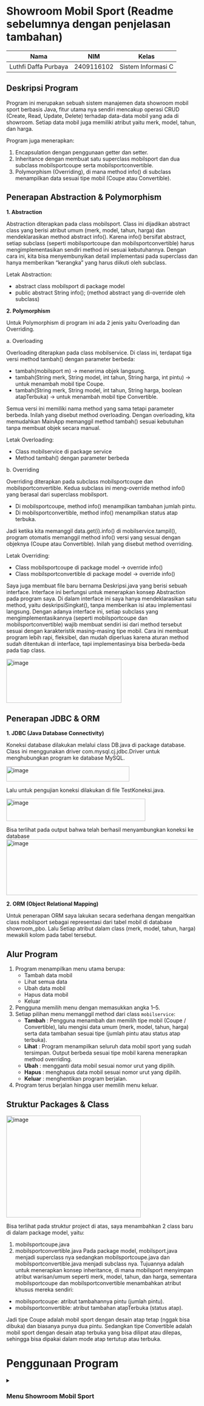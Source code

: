 # Showroom Mobil Sport (Readme sebelumnya dengan penjelasan tambahan)

| Nama                      | NIM           | Kelas             |
|---------------------------|---------------|-------------------|
| Luthfi Daffa Purbaya   | 2409116102    | Sistem Informasi C |

## Deskripsi Program
Program ini merupakan sebuah sistem manajemen data showroom mobil sport berbasis Java, fitur utama nya sendiri mencakup operasi CRUD (Create, Read, Update, Delete) terhadap data-data mobil yang ada di showroom. Setiap data mobil juga memiliki atribut yaitu merk, model, tahun, dan harga.

Program juga menerapkan:

1. Encapsulation dengan penggunaan getter dan setter.
2. Inheritance dengan membuat satu superclass mobilsport dan dua subclass mobilsportcoupe serta mobilsportconvertible.
3. Polymorphism (Overriding), di mana method info() di subclass menampilkan data sesuai tipe mobil (Coupe atau Convertible).

## Penerapan Abstraction & Polymorphism
**1. Abstraction**

Abstraction diterapkan pada class mobilsport. Class ini dijadikan abstract class yang berisi atribut umum (merk, model, tahun, harga) dan mendeklarasikan method abstract info(). Karena info() bersifat abstract, setiap subclass (seperti mobilsportcoupe dan mobilsportconvertible) harus mengimplementasikan sendiri method ini sesuai kebutuhannya. Dengan cara ini, kita bisa menyembunyikan detail implementasi pada superclass dan hanya memberikan “kerangka” yang harus diikuti oleh subclass.

Letak Abstraction:
- abstract class mobilsport di package model
- public abstract String info(); (method abstract yang di-override oleh subclass)


**2. Polymorphism**

Untuk Polymorphism di program ini ada 2 jenis yaitu Overloading dan Overriding.

a. Overloading

Overloading diterapkan pada class mobilservice. Di class ini, terdapat tiga versi method tambah() dengan parameter berbeda:
- tambah(mobilsport m) → menerima objek langsung.
- tambah(String merk, String model, int tahun, String harga, int pintu) → untuk menambah mobil tipe Coupe.
- tambah(String merk, String model, int tahun, String harga, boolean atapTerbuka) → untuk menambah mobil tipe Convertible.

Semua versi ini memiliki nama method yang sama tetapi parameter berbeda. Inilah yang disebut method overloading. Dengan overloading, kita memudahkan MainApp memanggil method tambah() sesuai kebutuhan tanpa membuat objek secara manual.

Letak Overloading:
- Class mobilservice di package service
- Method tambah() dengan parameter berbeda


b. Overriding

Overriding diterapkan pada subclass mobilsportcoupe dan mobilsportconvertible. Kedua subclass ini meng-override method info() yang berasal dari superclass mobilsport.

- Di mobilsportcoupe, method info() menampilkan tambahan jumlah pintu.
- Di mobilsportconvertible, method info() menampilkan status atap terbuka.

Jadi ketika kita memanggil data.get(i).info() di mobilservice.tampil(), program otomatis memanggil method info() versi yang sesuai dengan objeknya (Coupe atau Convertible). Inilah yang disebut method overriding.

Letak Overriding:

- Class mobilsportcoupe di package model → override info()
- Class mobilsportconvertible di package model → override info()

Saya juga membuat file baru bernama Deskripsi.java yang berisi sebuah interface. Interface ini berfungsi untuk menerapkan konsep Abstraction pada program saya. Di dalam interface ini saya hanya mendeklarasikan satu method, yaitu deskripsiSingkat(), tanpa memberikan isi atau implementasi langsung. Dengan adanya interface ini, setiap subclass yang mengimplementasikannya (seperti mobilsportcoupe dan mobilsportconvertible) wajib membuat sendiri isi dari method tersebut sesuai dengan karakteristik masing-masing tipe mobil. Cara ini membuat program lebih rapi, fleksibel, dan mudah diperluas karena aturan method sudah ditentukan di interface, tapi implementasinya bisa berbeda-beda pada tiap class.

<img width="303" height="116" alt="image" src="https://github.com/user-attachments/assets/8fbb0fb3-5e41-4795-a1d1-db211617e586" />


## Penerapan JDBC & ORM
**1. JDBC (Java Database Connectivity)**

Koneksi database dilakukan melalui class DB.java di package database. Class ini menggunakan driver com.mysql.cj.jdbc.Driver untuk menghubungkan program ke database MySQL.

<img width="324" height="40" alt="image" src="https://github.com/user-attachments/assets/cf4ac388-d8de-4ec8-b297-395957249ad1" />

 Lalu untuk pengujian koneksi dilakukan di file TestKoneksi.java.
 
 <img width="366" height="59" alt="image" src="https://github.com/user-attachments/assets/8ce1c673-b9e1-4be4-9415-dc9bbd6d502f" />

Bisa terlihat pada output bahwa telah berhasil menyambungkan koneksi ke database
<img width="669" height="147" alt="image" src="https://github.com/user-attachments/assets/266f16f3-22dd-472e-9c81-f0e83883a689" />


**2. ORM (Object Relational Mapping)**

Untuk penerapan ORM saya lakukan secara sederhana dengan mengaitkan class mobilsport sebagai representasi dari tabel mobil di database showroom_pbo. Lalu Setiap atribut dalam class (merk, model, tahun, harga) mewakili kolom pada tabel tersebut.




## Alur Program
1. Program menampilkan menu utama berupa:
   - Tambah data mobil
   - Lihat semua data
   - Ubah data mobil
   - Hapus data mobil
   - Keluar
2. Pengguna memilih menu dengan memasukkan angka 1–5.
3. Setiap pilihan menu memanggil method dari class `mobilservice`:
   - **Tambah** : Pengguna menambah dan memilih tipe mobil (Coupe / Convertible), lalu mengisi data umum (merk, model, tahun, harga) serta data tambahan sesuai tipe (jumlah pintu atau status atap terbuka).  
   - **Lihat** : Program menampilkan seluruh data mobil sport yang sudah tersimpan. Output berbeda sesuai tipe mobil karena menerapkan method overriding.  
   - **Ubah** : mengganti data mobil sesuai nomor urut yang dipilih.  
   - **Hapus** : menghapus data mobil sesuai nomor urut yang dipilih.
   - **Keluar** : menghentikan program berjalan.
4. Program terus berjalan hingga user memilih menu keluar.

##  Struktur Packages & Class
   
<img width="354" height="268" alt="image" src="https://github.com/user-attachments/assets/6546543f-6301-4394-9e6e-5d14577ee747" />

Bisa terlihat pada struktur project di atas, saya menambahkan 2 class baru di dalam package model, yaitu:
1. mobilsportcoupe.java
2. mobilsportconvertible.java
Pada package model,  mobilsport.java menjadi superclass nya sedangkan mobilsportcoupe.java dan mobilsportconvertible.java menjadi subclass nya. Tujuannya adalah untuk menerapkan konsep inheritance, di mana mobilsport menyimpan atribut warisan/umum seperti merk, model, tahun, dan harga, sementara mobilsportcoupe dan mobilsportconvertible menambahkan atribut khusus mereka sendiri:
- mobilsportcoupe: atribut tambahannya pintu (jumlah pintu).
- mobilsportconvertible: atribut tambahan atapTerbuka (status atap).

Jadi  tipe Coupe adalah mobil sport dengan desain atap tetap (nggak bisa dibuka) dan biasanya punya dua pintu. Sedangkan tipe Convertible adalah mobil sport dengan desain atap terbuka yang bisa dilipat atau dilepas, sehingga bisa dipakai dalam mode atap tertutup atau terbuka.

# Penggunaan Program

<details>
<summary><h3>Menu Showroom Mobil Sport</h3></summary>

<img width="653" height="147" alt="image" src="https://github.com/user-attachments/assets/d9bd3829-bdfb-422b-816c-f3f8a3d62c39" />

Ketika program dijalankan, sistem akan langsung menampilkan menu utama yang berisi daftar pilihan menu. Disini pengguna diminta untuk memasukkan nomor menu sesuai dengan pilihan yang mereka inginkan. Setelah itu, inputan pengguna akan dijalankan oleh program dan kemudian kembali menampilkan menu utama, proses ini terus berulang hingga pengguna memilih opsi Keluar untuk menghentikan program.

## 1. Tambah Data Mobil

<img width="1011" height="167" alt="image" src="https://github.com/user-attachments/assets/f5c493a1-0ddb-4249-b996-a7d730ee14e6" />

<img width="858" height="170" alt="image" src="https://github.com/user-attachments/assets/89bb26ea-bc44-4dd9-bd53-c14de139e0b7" />

Saat memilih menu ini, pengguna diminta untuk menginput informasi mobil seperti merk, model, tahun, dan harga. Setelah itu, pengguna juga menentukan tipe mobil, apakah Coupe atau Convertible. Jika memilih Coupe, maka ada input tambahan berupa jumlah pintu. Sedangkan jika memilih Convertible, pengguna mengisi status atap (terbuka atau tidak).

## 2. Lihat Data Mobil

<img width="752" height="204" alt="image" src="https://github.com/user-attachments/assets/71713f01-1eb5-4391-962a-9c1fface77b5" />

Saat memilih menu ini, program akan menampilkan semua data mobil yang tersimpan beserta detailnya, termasuk merk, model, tahun, harga, serta atribut khusus sesuai tipe mobil (jumlah pintu untuk Coupe atau status atap untuk Convertible).

## 3. Ubah Data Mobil

<img width="1032" height="358" alt="image" src="https://github.com/user-attachments/assets/d4e3498c-1d11-4f4d-8506-99c4dd6f67c9" />

Pada pilihan ini, pengguna dapat memperbarui data mobil yang sudah ada. Program akan meminta nomor urut data yang ingin diganti, lalu menyuruh pengguna memasukkan input data baru dan menyimpannya sebagai pengganti data lama. Disini saya mengganti data nomor 1 yaitu merubah tipe mobil nya menjadi Convertible.

<img width="759" height="65" alt="image" src="https://github.com/user-attachments/assets/2b4a68d6-b5b7-4043-a51e-70a7183f433b" />

Bisa dilihat pada data no 1 yang awalanya mobil BMW M2 Competition itu bertipe Coupe sekarang menjadi Convertible

## 4. Hapus Data Mobil

<img width="859" height="238" alt="image" src="https://github.com/user-attachments/assets/84fc829a-ae0b-416f-aaca-731d79b53737" />

Pada opsi ini memungkinkan pengguna menghilangkan data mobil tertentu dari daftar data. Setelah memilih nomor urut mobil, data tersebut akan dihapus dari ArrayList. Disini saya menghapus data pada nomor 1.

<img width="790" height="176" alt="image" src="https://github.com/user-attachments/assets/85012f0e-7620-436c-93e3-3e9eb4ea09dd" />

Maka jika kita cek data mobil pada nomor 1 sudah tidak dan hanya tersisa data mobil yang belum dihapus.

## 5. Keluar

<img width="888" height="297" alt="image" src="https://github.com/user-attachments/assets/648cdd90-f220-441b-a625-1a731aecc9b3" />

Jika memilih opsi maka program nya akan berhenti berjalan.





